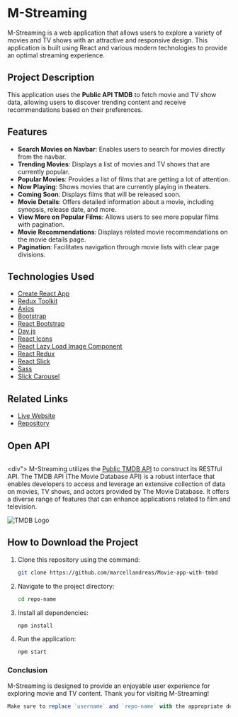 # M-Streaming

M-Streaming is a web application that allows users to explore a variety of movies and TV shows with an attractive and responsive design. This application is built using React and various modern technologies to provide an optimal streaming experience.

## Project Description

This application uses the **Public API TMDB** to fetch movie and TV show data, allowing users to discover trending content and receive recommendations based on their preferences.

## Features

- **Search Movies on Navbar**: Enables users to search for movies directly from the navbar.
- **Trending Movies**: Displays a list of movies and TV shows that are currently popular.
- **Popular Movies**: Provides a list of films that are getting a lot of attention.
- **Now Playing**: Shows movies that are currently playing in theaters.
- **Coming Soon**: Displays films that will be released soon.
- **Movie Details**: Offers detailed information about a movie, including synopsis, release date, and more.
- **View More on Popular Films**: Allows users to see more popular films with pagination.
- **Movie Recommendations**: Displays related movie recommendations on the movie details page.
- **Pagination**: Facilitates navigation through movie lists with clear page divisions.

## Technologies Used

- [Create React App](https://reactjs.org/docs/create-a-new-react-app.html)
- [Redux Toolkit](https://redux-toolkit.js.org/)
- [Axios](https://axios-http.com/)
- [Bootstrap](https://getbootstrap.com/)
- [React Bootstrap](https://react-bootstrap.github.io/)
- [Day.js](https://day.js.org/)
- [React Icons](https://react-icons.github.io/react-icons/)
- [React Lazy Load Image Component](https://github.com/xuhao/react-lazy-load-image-component)
- [React Redux](https://react-redux.js.org/)
- [React Slick](https://react-slick.neostack.com/)
- [Sass](https://sass-lang.com/)
- [Slick Carousel](https://kenwheeler.github.io/slick/)

## Related Links

- [Live Website](https://m-streaming.vercel.app/)
- [Repository](https://github.com/username/repo-name) 

## Open API

<div style="display: flex; align-items: center;">

  <div">
    M-Streaming utilizes the [Public TMDB API](https://www.themoviedb.org/documentation/api) to construct its RESTful API. The TMDB API (The Movie Database API) is a robust interface that enables developers to access and leverage an extensive collection of data on movies, TV shows, and actors provided by The Movie Database. It offers a diverse range of features that can enhance applications related to film and television.
  </div>

  <div>
    <img src="https://www.themoviedb.org/assets/2/v4/logos/v2/blue_square_2-d537fb228cf3ded904ef09b136fe3fec72548ebc1fea3fbbd1ad9e36364db38b.svg" alt="TMDB Logo" style="max-width: 100%; height: auto;"/>
  </div>

</div>


## How to Download the Project

1. Clone this repository using the command:
   ```bash
   git clone https://github.com/marcellandreas/Movie-app-with-tmbd
   ```
2. Navigate to the project directory:
   ```bash
   cd repo-name
   ```
3. Install all dependencies:
   ```bash
   npm install
   ```
4. Run the application:
   ```bash
   npm start
   ```

### Conclusion
M-Streaming is designed to provide an enjoyable user experience for exploring movie and TV content. Thank you for visiting M-Streaming!

```javascript
Make sure to replace `username` and `repo-name` with the appropriate details for your GitHub 
```
